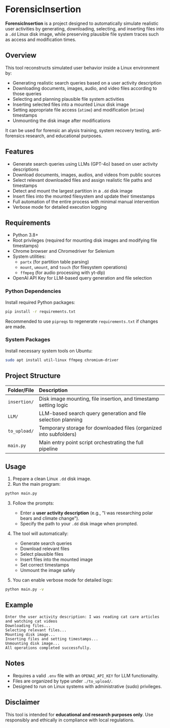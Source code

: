 # ForensicInsertion

**ForensicInsertion** is a project designed to automatically simulate realistic user activities by generating, downloading, selecting, and inserting files into a `.dd` Linux disk image, while preserving plausible file system traces such as access and modification times.

## Overview

This tool reconstructs simulated user behavior inside a Linux environment by:
- Generating realistic search queries based on a user activity description
- Downloading documents, images, audio, and video files according to those queries
- Selecting and planning plausible file system activities
- Inserting selected files into a mounted Linux disk image
- Setting appropriate file access (`atime`) and modification (`mtime`) timestamps
- Unmounting the disk image after modifications

It can be used for forensic an alysis training, system recovery testing, anti-forensics research, and educational purposes.

## Features

- Generate search queries using LLMs (GPT-4o) based on user activity descriptions
- Download documents, images, audios, and videos from public sources
- Select relevant downloaded files and assign realistic file paths and timestamps
- Detect and mount the largest partition in a `.dd` disk image
- Insert files into the mounted filesystem and update their timestamps
- Full automation of the entire process with minimal manual intervention
- Verbose mode for detailed execution logging

## Requirements

- Python 3.8+
- Root privileges (required for mounting disk images and modifying file timestamps)
- Chrome browser and Chromedriver for Selenium
- System utilities:
  - `partx` (for partition table parsing)
  - `mount`, `umount`, and `touch` (for filesystem operations)
  - `ffmpeg` (for audio processing with yt-dlp)
- OpenAI API Key for LLM-based query generation and file selection

### Python Dependencies

Install required Python packages:

```bash
pip install -r requirements.txt
```

Recommended to use `pipreqs` to regenerate `requirements.txt` if changes are made.

### System Packages

Install necessary system tools on Ubuntu:

```bash
sudo apt install util-linux ffmpeg chromium-driver
```

## Project Structure

| Folder/File | Description |
|:---|:---|
| `insertion/` | Disk image mounting, file insertion, and timestamp setting logic |
| `LLM/` | LLM-based search query generation and file selection planning |
| `to_upload/` | Temporary storage for downloaded files (organized into subfolders) |
| `main.py` | Main entry point script orchestrating the full pipeline |

## Usage

1. Prepare a clean Linux `.dd` disk image.
2. Run the main program:

```bash
python main.py
```

3. Follow the prompts:
   - Enter a **user activity description** (e.g., "I was researching polar bears and climate change").
   - Specify the path to your `.dd` disk image when prompted.
4. The tool will automatically:
   - Generate search queries
   - Download relevant files
   - Select plausible files
   - Insert files into the mounted image
   - Set correct timestamps
   - Unmount the image safely

5. You can enable verbose mode for detailed logs:

```bash
python main.py -v
```

## Example

```plaintext
Enter the user activity description: I was reading cat care articles and watching cat videos
Downloading files...
Selecting relevant files...
Mounting disk image...
Inserting files and setting timestamps...
Unmounting disk image...
All operations completed successfully.
```

## Notes

- Requires a valid `.env` file with an `OPENAI_API_KEY` for LLM functionality.
- Files are organized by type under `./to_upload/`.
- Designed to run on Linux systems with administrative (sudo) privileges.

## Disclaimer

This tool is intended for **educational and research purposes only**. Use responsibly and ethically in compliance with local regulations.
